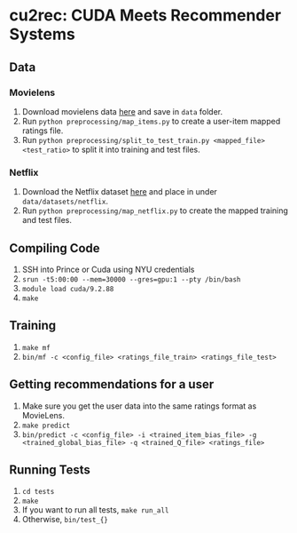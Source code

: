 # cu2rec: CUDA Meets Recommender Systems

## Data
### Movielens
1. Download movielens data [here](https://grouplens.org/datasets/movielens/) and save in `data` folder.
2. Run `python preprocessing/map_items.py` to create a user-item mapped ratings file.
3. Run `python preprocessing/split_to_test_train.py <mapped_file> <test_ratio>` to split it into training and test files.

### Netflix
1. Download the Netflix dataset [here](https://drive.google.com/drive/folders/1ZxG4hVWqNGnlvPwx0T7lDwDq816GLXv-?usp=sharing) and place in under `data/datasets/netflix`.
2. Run `python preprocessing/map_netflix.py` to create the mapped training and test files.

## Compiling Code
1. SSH into Prince or Cuda using NYU credentials
2. `srun -t5:00:00 --mem=30000 --gres=gpu:1 --pty /bin/bash`
3. `module load cuda/9.2.88`
4. `make`

## Training
1. `make mf`
2. `bin/mf -c <config_file> <ratings_file_train> <ratings_file_test>`

## Getting recommendations for a user
1. Make sure you get the user data into the same ratings format as MovieLens.
2. `make predict`
3. `bin/predict -c <config_file> -i <trained_item_bias_file> -g <trained_global_bias_file> -q <trained_Q_file> <ratings_file>`

## Running Tests
1. `cd tests`
2. `make`
3. If you want to run all tests, `make run_all`
4. Otherwise, `bin/test_{}`

